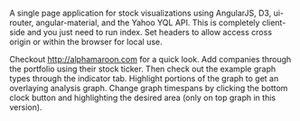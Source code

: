 A single page application for stock visualizations using AngularJS, D3, ui-router, angular-material, and the Yahoo YQL API. This is completely client-side and you just need to run index. Set headers to allow access cross origin or within the browser for local use.

Checkout http://alphamaroon.com for a quick look. Add companies through the portfolio using their stock ticker. Then check out the example graph types through the indicator tab. Highlight portions of the graph to get an overlaying analysis graph. Change graph timespans by clicking the bottom clock button and highlighting the desired area (only on top graph in this version). 
